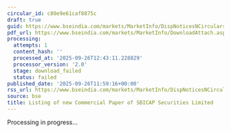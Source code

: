 ```yaml
---
circular_id: c80e9e61caf8875c
draft: true
guid: https://www.bseindia.com/markets/MarketInfo/DispNoticesNCirculars.aspx?Noticeid={751DDB91-950F-4AA2-8ED2-3DA824102D48}&noticeno=20250926-42&dt=09/26/2025&icount=42&totcount=50&flag=0
pdf_url: https://www.bseindia.com/markets/MarketInfo/DownloadAttach.aspx?id=20250926-42&attachedId=
processing:
  attempts: 1
  content_hash: ''
  processed_at: '2025-09-26T12:43:11.228829'
  processor_version: '2.0'
  stage: download_failed
  status: failed
published_date: '2025-09-26T11:59:16+00:00'
rss_url: https://www.bseindia.com/markets/MarketInfo/DispNoticesNCirculars.aspx?Noticeid={751DDB91-950F-4AA2-8ED2-3DA824102D48}&noticeno=20250926-42&dt=09/26/2025&icount=42&totcount=50&flag=0
source: bse
title: Listing of new Commercial Paper of SBICAP Securities Limited
---
```


Processing in progress...